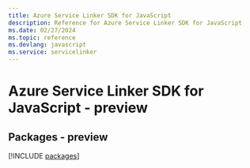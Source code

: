 ```yaml
---
title: Azure Service Linker SDK for JavaScript
description: Reference for Azure Service Linker SDK for JavaScript
ms.date: 02/27/2024
ms.topic: reference
ms.devlang: javascript
ms.service: servicelinker
---
```

# Azure Service Linker SDK for JavaScript - preview
## Packages - preview
[!INCLUDE [packages](service-linker-index.md)]